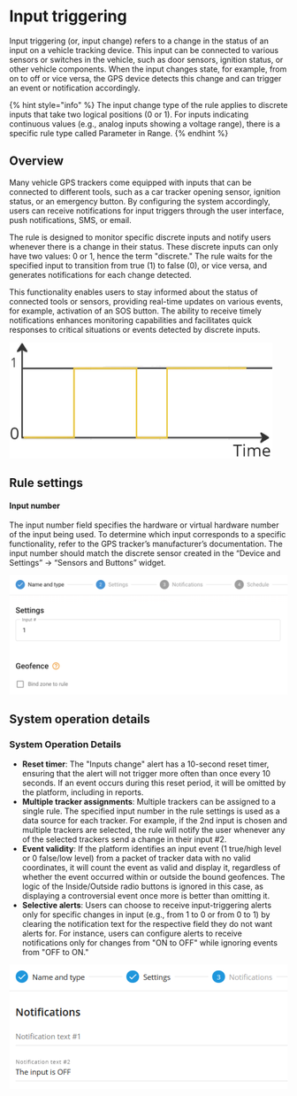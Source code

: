 # Input triggering

Input triggering (or, input change) refers to a change in the status of an input on a vehicle tracking device. This input can be connected to various sensors or switches in the vehicle, such as door sensors, ignition status, or other vehicle components. When the input changes state, for example, from on to off or vice versa, the GPS device detects this change and can trigger an event or notification accordingly.

{% hint style="info" %}
The input change type of the rule applies to discrete inputs that take two logical positions (0 or 1). For inputs indicating continuous values (e.g., analog inputs showing a voltage range), there is a specific rule type called Parameter in Range.
{% endhint %}

## Overview

Many vehicle GPS trackers come equipped with inputs that can be connected to different tools, such as a car tracker opening sensor, ignition status, or an emergency button. By configuring the system accordingly, users can receive notifications for input triggers through the user interface, push notifications, SMS, or email.

The rule is designed to monitor specific discrete inputs and notify users whenever there is a change in their status. These discrete inputs can only have two values: 0 or 1, hence the term "discrete." The rule waits for the specified input to transition from true (1) to false (0), or vice versa, and generates notifications for each change detected.

This functionality enables users to stay informed about the status of connected tools or sensors, providing real-time updates on various events, for example, activation of an SOS button. The ability to receive timely notifications enhances monitoring capabilities and facilitates quick responses to critical situations or events detected by discrete inputs.

![](../../rules-and-notifications/inputs-and-outputs/attachments/image-20240805-213834.png)

## Rule settings

#### Input number

The input number field specifies the hardware or virtual hardware number of the input being used. To determine which input corresponds to a specific functionality, refer to the GPS tracker’s manufacturer’s documentation. The input number should match the discrete sensor created in the “Device and Settings” → “Sensors and Buttons” widget.

![](../../rules-and-notifications/inputs-and-outputs/attachments/image-20240808-190132.png)

## System operation details

### System Operation Details

* **Reset timer**: The "Inputs change" alert has a 10-second reset timer, ensuring that the alert will not trigger more often than once every 10 seconds. If an event occurs during this reset period, it will be omitted by the platform, including in reports.
* **Multiple tracker assignments**: Multiple trackers can be assigned to a single rule. The specified input number in the rule settings is used as a data source for each tracker. For example, if the 2nd input is chosen and multiple trackers are selected, the rule will notify the user whenever any of the selected trackers send a change in their input #2.
* **Event validity**: If the platform identifies an input event (1 true/high level or 0 false/low level) from a packet of tracker data with no valid coordinates, it will count the event as valid and display it, regardless of whether the event occurred within or outside the bound geofences. The logic of the Inside/Outside radio buttons is ignored in this case, as displaying a controversial event once more is better than omitting it.
* **Selective alerts**: Users can choose to receive input-triggering alerts only for specific changes in input (e.g., from 1 to 0 or from 0 to 1) by clearing the notification text for the respective field they do not want alerts for. For instance, users can configure alerts to receive notifications only for changes from "ON to OFF" while ignoring events from "OFF to ON."

![In this example, the notification text for field #1 is empty](../../rules-and-notifications/inputs-and-outputs/attachments/image-20240805-213731.png)
